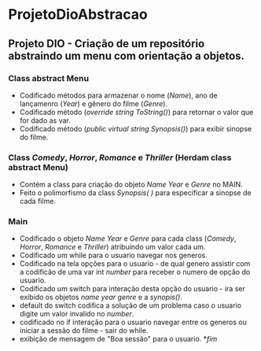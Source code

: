 # ProjetoDioAbstracao
## Projeto DIO - Criação de um repositório abstraindo um menu com orientação a objetos.

### Class abstract Menu
- Codificado  métodos para armazenar o  nome (*Name*), ano de lançamenro (*Year*) e gênero do filme (*Genre*).
- Codificado método (*override string ToString()*) para retornar o valor que for dado as var. 
- Codificado método (*public virtual string Synopsis()*) para exibir sinopse do filme.

### Class *Comedy*, *Horror*, *Romance* e *Thriller* (Herdam class abstract Menu)
- Contém a class para criação do objeto *Name* *Year* e *Genre* no MAIN.
- Feito o polimorfismo da class *Synopsis( )* para especificar a sinopse de cada filme.

### Main 

 - Codificado o objeto *Name* *Year* e *Genre* para cada class (*Comedy*, *Horror*, *Romance* e *Thriller*) atribuindo um valor cada um.
 - Codificado um while para o usuario navegar nos generos.
 - Codificado  na tela opções para o usuario - de qual genero assistir com a codificão de uma var int *number* para receber o numero de opção do usuario.
 - Codificado um switch para interação desta opção do usuario - ira ser exibido os objetos *name* *year* *genre* e  a *synopis()*.
 - default do switch codifica a solução de um problema caso o usuario digite um valor invalido no *number*.
 - codificado no if interação para o usuario navegar entre os generos ou iniciar a sessão do filme - sair do while.
 - exibição de mensagem de "Boa sessão" para o usuario.
**fim* 



